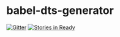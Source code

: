 # babel-dts-generator

[![Gitter](https://badges.gitter.im/Join%20Chat.svg)](https://gitter.im/YoloDev/babel-dts-generator?utm_source=badge&utm_medium=badge&utm_campaign=pr-badge&utm_content=badge)
[![Stories in Ready](https://badge.waffle.io/YoloDev/babel-dts-generator.png?label=ready&title=Ready)](https://waffle.io/YoloDev/babel-dts-generator)
